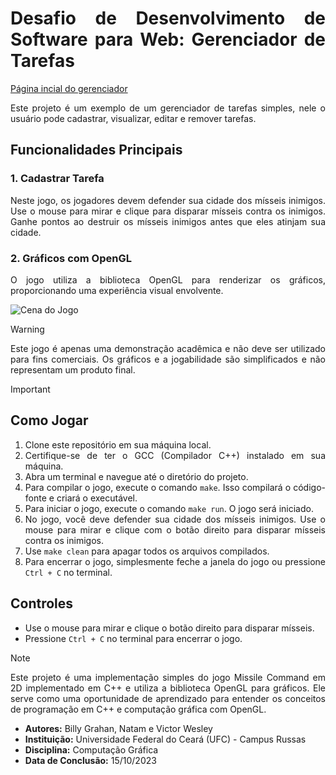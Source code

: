 <div align="justify">

# Desafio de Desenvolvimento de Software para Web: Gerenciador de Tarefas

[Página incial do gerenciador](https://i.imgur.com/FdIszKB.png)

Este projeto é um exemplo de um gerenciador de tarefas simples, nele o usuário pode cadastrar, visualizar, editar e remover tarefas.

## Funcionalidades Principais

### 1. Cadastrar Tarefa
Neste jogo, os jogadores devem defender sua cidade dos mísseis inimigos. Use o mouse para mirar e clique para disparar mísseis contra os inimigos. Ganhe pontos ao destruir os mísseis inimigos antes que eles atinjam sua cidade.

### 2. Gráficos com OpenGL
O jogo utiliza a biblioteca OpenGL para renderizar os gráficos, proporcionando uma experiência visual envolvente.

</div>

![Cena do Jogo](https://i.imgur.com/Wz093QM.png)

<div align="justify">

> [!WARNING]
> Este jogo é apenas uma demonstração acadêmica e não deve ser utilizado para fins comerciais. Os gráficos e a jogabilidade são simplificados e não representam um produto final.

> [!IMPORTANT]
> ## Como Jogar
> 1. Clone este repositório em sua máquina local.
> 2. Certifique-se de ter o GCC (Compilador C++) instalado em sua máquina.
> 3. Abra um terminal e navegue até o diretório do projeto.
> 4. Para compilar o jogo, execute o comando `make`. Isso compilará o código-fonte e criará o executável.
> 5. Para iniciar o jogo, execute o comando `make run`. O jogo será iniciado.
> 6. No jogo, você deve defender sua cidade dos mísseis inimigos. Use o mouse para mirar e clique com o botão direito para disparar mísseis contra os inimigos.
> 7. Use `make clean` para apagar todos os arquivos compilados.
> 8. Para encerrar o jogo, simplesmente feche a janela do jogo ou pressione `Ctrl + C` no terminal.
>
> ## Controles 
> - Use o mouse para mirar e clique o botão direito para disparar mísseis.
> - Pressione `Ctrl + C` no terminal para encerrar o jogo.

> [!Note]
> Este projeto é uma implementação simples do jogo Missile Command em 2D implementado em C++ e utiliza a biblioteca OpenGL para gráficos. Ele serve como uma oportunidade de aprendizado para  entender os conceitos de programação em C++ e computação gráfica com OpenGL.

* **Autores:** Billy Grahan, Natam e Victor Wesley
* **Instituição:** Universidade Federal do Ceará (UFC) - Campus Russas
* **Disciplina:** Computação Gráfica
* **Data de Conclusão:** 15/10/2023

</div>

